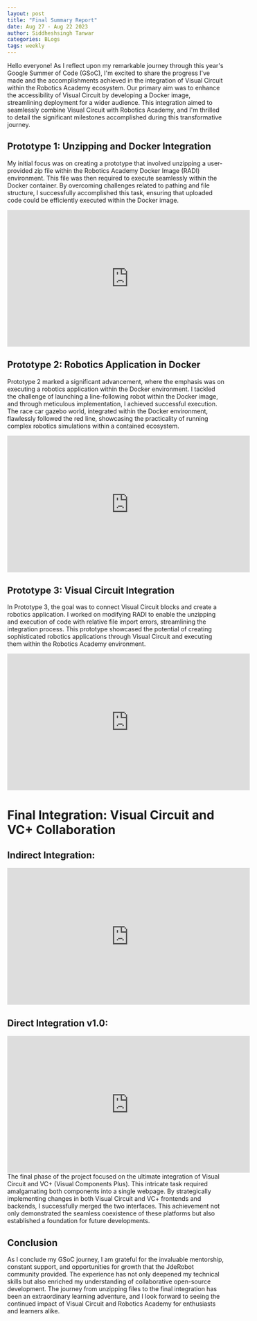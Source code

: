```yaml
---
layout: post
title: "Final Summary Report"
date: Aug 27 - Aug 22 2023
author: Siddheshsingh Tanwar
categories: BLogs
tags: weekly
---
```



Hello everyone! As I reflect upon my remarkable journey through this year's Google Summer of Code (GSoC), I'm excited to share the progress I've made and the accomplishments achieved in the integration of Visual Circuit within the Robotics Academy ecosystem. Our primary aim was to enhance the accessibility of Visual Circuit by developing a Docker image, streamlining deployment for a wider audience. This integration aimed to seamlessly combine Visual Circuit with Robotics Academy, and I'm thrilled to detail the significant milestones accomplished during this transformative journey.

## Prototype 1: Unzipping and Docker Integration
My initial focus was on creating a prototype that involved unzipping a user-provided zip file within the Robotics Academy Docker Image (RADI) environment. This file was then required to execute seamlessly within the Docker container. By overcoming challenges related to pathing and file structure, I successfully accomplished this task, ensuring that uploaded code could be efficiently executed within the Docker image.

<iframe width="560" height="315" src="https://www.youtube.com/embed/knUArYDG9Zo?si=QX8kayjAac8xtZRx" title="YouTube video player" frameborder="0" allow="accelerometer; autoplay; clipboard-write; encrypted-media; gyroscope; picture-in-picture; web-share" allowfullscreen></iframe>

## Prototype 2: Robotics Application in Docker
Prototype 2 marked a significant advancement, where the emphasis was on executing a robotics application within the Docker environment. I tackled the challenge of launching a line-following robot within the Docker image, and through meticulous implementation, I achieved successful execution. The race car gazebo world, integrated within the Docker environment, flawlessly followed the red line, showcasing the practicality of running complex robotics simulations within a contained ecosystem.

<iframe width="560" height="315" src="https://www.youtube.com/embed/f1g2OzQKhMc?si=U2VTJa5UZnYrq0ed" title="YouTube video player" frameborder="0" allow="accelerometer; autoplay; clipboard-write; encrypted-media; gyroscope; picture-in-picture; web-share" allowfullscreen></iframe>

## Prototype 3: Visual Circuit Integration
In Prototype 3, the goal was to connect Visual Circuit blocks and create a robotics application. I worked on modifying RADI to enable the unzipping and execution of code with relative file import errors, streamlining the integration process. This prototype showcased the potential of creating sophisticated robotics applications through Visual Circuit and executing them within the Robotics Academy environment.

<iframe width="560" height="315" src="https://www.youtube.com/embed/u6JeElaJjo8?si=7dUrGchKdZTaFP6r" title="YouTube video player" frameborder="0" allow="accelerometer; autoplay; clipboard-write; encrypted-media; gyroscope; picture-in-picture; web-share" allowfullscreen></iframe>

#  Final Integration: Visual Circuit and VC+ Collaboration
## Indirect Integration:
<iframe width="560" height="315" src="https://www.youtube.com/embed/OpFIl5uubgI?si=jM6TAvjNTorhzKVO" title="YouTube video player" frameborder="0" allow="accelerometer; autoplay; clipboard-write; encrypted-media; gyroscope; picture-in-picture; web-share" allowfullscreen></iframe>

## Direct Integration v1.0:

<iframe width="560" height="315" src="https://www.youtube.com/embed/uWFZPpEpm0I?si=JGev26i0UnV-Z_n8" title="YouTube video player" frameborder="0" allow="accelerometer; autoplay; clipboard-write; encrypted-media; gyroscope; picture-in-picture; web-share" allowfullscreen></iframe>
The final phase of the project focused on the ultimate integration of Visual Circuit and VC+ (Visual Components Plus). This intricate task required amalgamating both components into a single webpage. By strategically implementing changes in both Visual Circuit and VC+ frontends and backends, I successfully merged the two interfaces. This achievement not only demonstrated the seamless coexistence of these platforms but also established a foundation for future developments.

## Conclusion
As I conclude my GSoC journey, I am grateful for the invaluable mentorship, constant support, and opportunities for growth that the JdeRobot community provided. The experience has not only deepened my technical skills but also enriched my understanding of collaborative open-source development. The journey from unzipping files to the final integration has been an extraordinary learning adventure, and I look forward to seeing the continued impact of Visual Circuit and Robotics Academy for enthusiasts and learners alike.